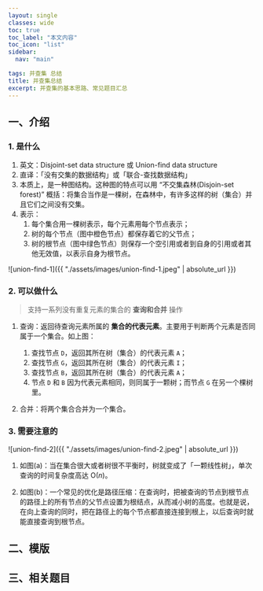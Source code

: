 ```yaml
---
layout: single
classes: wide
toc: true
toc_label: "本文内容"
toc_icon: "list"
sidebar:
  nav: "main"

tags: 并查集 总结
title: 并查集总结
excerpt: 并查集的基本思路、常见题目汇总
---
```


## 一、介绍

### 1. 是什么

1. 英文：Disjoint-set data structure 或 Union-find data structure
2. 直译：「没有交集的数据结构」或「联合-查找数据结构」
3. 本质上，是一种图结构。这种图的特点可以用 “不交集森林(Disjoin-set forest)” 概括：将集合当作是一棵树，在森林中，有许多这样的树（集合）并且它们之间没有交集。
4. 表示：
   1. 每个集合用一棵树表示，每个元素用每个节点表示；
   2. 树的每个节点（图中橙色节点）都保存着它的父节点；
   3. 树的根节点（图中绿色节点）则保存一个空引用或者到自身的引用或者其他无效值，以表示自身为根节点。

![union-find-1]({{ "./assets/images/union-find-1.jpeg" | absolute_url }})

### 2. 可以做什么

> 支持一系列没有重复元素的集合的 **查询和合并** 操作

1. 查询：返回待查询元素所属的 **集合的代表元素**。主要用于判断两个元素是否同属于一个集合。如上图：
   1. 查找节点 `D`，返回其所在树（集合）的代表元素 `A`；
   1. 查找节点 `G`，返回其所在树（集合）的代表元素 `I`；
   1. 查找节点 `B`，返回其所在树（集合）的代表元素 `A`；
   2. 节点 `D` 和 `B` 因为代表元素相同，则同属于一颗树；而节点 `G` 在另一个棵树里。

2. 合并：将两个集合合并为一个集合。

### 3. 需要注意的

![union-find-2]({{ "./assets/images/union-find-2.jpeg" | absolute_url }})

1. 如图(a)：当在集合很大或者树很不平衡时，树就变成了「一颗线性树」，单次查询的时间复杂度高达 ${\displaystyle \mathrm {O} \left(n\right)}$。

2. 如图(b)：一个常见的优化是路径压缩：在查询时，把被查询的节点到根节点的路径上的所有节点的父节点设置为根结点，从而减小树的高度。也就是说，在向上查询的同时，把在路径上的每个节点都直接连接到根上，以后查询时就能直接查询到根节点。

## 二、模版


## 三、相关题目

